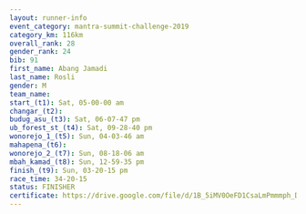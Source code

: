 ```yaml
---
layout: runner-info 
event_category: mantra-summit-challenge-2019 
category_km: 116km 
overall_rank: 28
gender_rank: 24
bib: 91
first_name: Abang Jamadi
last_name: Rosli
gender: M
team_name: 
start_(t1): Sat, 05-00-00 am
changar_(t2): 
budug_asu_(t3): Sat, 06-07-47 pm
ub_forest_st_(t4): Sat, 09-28-40 pm
wonorejo_1_(t5): Sun, 04-03-46 am
mahapena_(t6): 
wonorejo_2_(t7): Sun, 08-18-06 am
mbah_kamad_(t8): Sun, 12-59-35 pm
finish_(t9): Sun, 03-20-15 pm
race_time: 34-20-15
status: FINISHER
certificate: https://drive.google.com/file/d/1B_5iMV0OeFD1CsaLmPmmmph_DtYWm3Ys/view?usp=sharing
---
```

